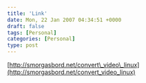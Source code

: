```yaml
---
title: 'Link'
date: Mon, 22 Jan 2007 04:34:51 +0000
draft: false
tags: [Personal]
categories: [Personal]
type: post
---
```


[http://smorgasbord.net/convert\_video\_linux](http://smorgasbord.net/convert_video_linux)